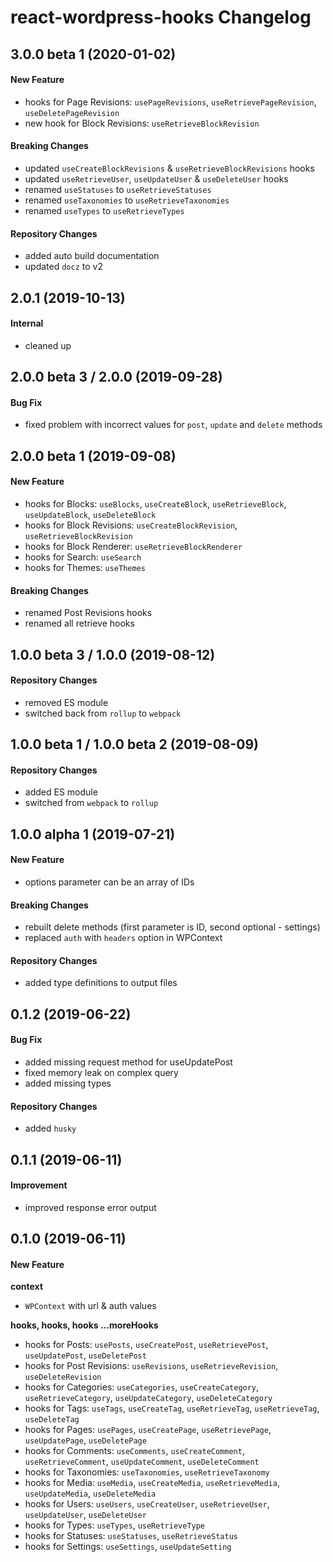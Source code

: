 # react-wordpress-hooks Changelog

## 3.0.0 beta 1 (2020-01-02)
#### New Feature
- hooks for Page Revisions: `usePageRevisions`, `useRetrievePageRevision`, `useDeletePageRevision`
- new hook for Block Revisions: `useRetrieveBlockRevision`

#### Breaking Changes
- updated `useCreateBlockRevisions` & `useRetrieveBlockRevisions` hooks
- updated `useRetrieveUser`, `useUpdateUser` & `useDeleteUser` hooks
- renamed `useStatuses` to `useRetrieveStatuses`
- renamed `useTaxonomies` to `useRetrieveTaxonomies`
- renamed `useTypes` to `useRetrieveTypes`

#### Repository Changes
- added auto build documentation
- updated `docz` to v2

## 2.0.1 (2019-10-13)
#### Internal
- cleaned up

## 2.0.0 beta 3 / 2.0.0 (2019-09-28)
#### Bug Fix
- fixed problem with incorrect values for `post`, `update` and `delete` methods

## 2.0.0 beta 1 (2019-09-08)
#### New Feature
- hooks for Blocks: `useBlocks`, `useCreateBlock`, `useRetrieveBlock`, `useUpdateBlock`, `useDeleteBlock`
- hooks for Block Revisions: `useCreateBlockRevision`, `useRetrieveBlockRevision`
- hooks for Block Renderer: `useRetrieveBlockRenderer`
- hooks for Search: `useSearch`
- hooks for Themes: `useThemes`

#### Breaking Changes
- renamed Post Revisions hooks
- renamed all retrieve hooks

## 1.0.0 beta 3 / 1.0.0 (2019-08-12)
#### Repository Changes
- removed ES module
- switched back from `rollup` to `webpack`

## 1.0.0 beta 1 / 1.0.0 beta 2 (2019-08-09)
#### Repository Changes
- added ES module
- switched from `webpack` to `rollup`

## 1.0.0 alpha 1 (2019-07-21)
#### New Feature
- options parameter can be an array of IDs

#### Breaking Changes
- rebuilt delete methods (first parameter is ID, second optional - settings)
- replaced `auth` with `headers` option in WPContext

#### Repository Changes
- added type definitions to output files

## 0.1.2 (2019-06-22)
#### Bug Fix
- added missing request method for useUpdatePost
- fixed memory leak on complex query
- added missing types

#### Repository Changes
- added `husky`

## 0.1.1 (2019-06-11)
#### Improvement
- improved response error output

## 0.1.0 (2019-06-11)
#### New Feature
**context**
- `WPContext` with url & auth values

**hooks, hooks, hooks ...moreHooks**
- hooks for Posts: `usePosts`, `useCreatePost`, `useRetrievePost`, `useUpdatePost`, `useDeletePost`
- hooks for Post Revisions: `useRevisions`, `useRetrieveRevision`, `useDeleteRevision`
- hooks for Categories: `useCategories`, `useCreateCategory`, `useRetrieveCategory`, `useUpdateCategory`, `useDeleteCategory`
- hooks for Tags: `useTags`, `useCreateTag`, `useRetrieveTag`, `useRetrieveTag`, `useDeleteTag`
- hooks for Pages: `usePages`, `useCreatePage`, `useRetrievePage`, `useUpdatePage`, `useDeletePage`
- hooks for Comments: `useComments`, `useCreateComment`, `useRetrieveComment`, `useUpdateComment`, `useDeleteComment`
- hooks for Taxonomies: `useTaxonomies`, `useRetrieveTaxonomy`
- hooks for Media: `useMedia`, `useCreateMedia`, `useRetrieveMedia`, `useUpdateMedia`, `useDeleteMedia`
- hooks for Users: `useUsers`, `useCreateUser`, `useRetrieveUser`, `useUpdateUser`, `useDeleteUser`
- hooks for Types: `useTypes`, `useRetrieveType`
- hooks for Statuses: `useStatuses`, `useRetrieveStatus`
- hooks for Settings: `useSettings`, `useUpdateSetting`
